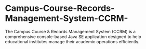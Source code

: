 # Campus-Course-Records-Management-System-CCRM-
The Campus Course &amp; Records Management System (CCRM) is a comprehensive console-based Java SE application designed to help educational institutes manage their academic operations efficiently.
